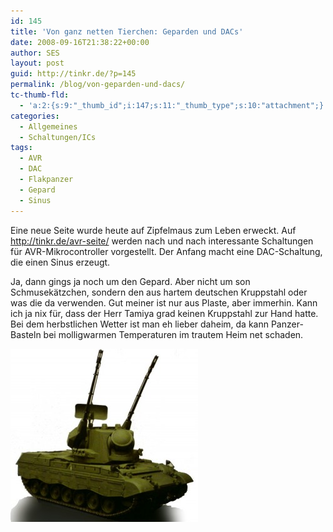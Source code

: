 ```yaml
---
id: 145
title: 'Von ganz netten Tierchen: Geparden und DACs'
date: 2008-09-16T21:38:22+00:00
author: SES
layout: post
guid: http://tinkr.de/?p=145
permalink: /blog/von-geparden-und-dacs/
tc-thumb-fld:
  - 'a:2:{s:9:"_thumb_id";i:147;s:11:"_thumb_type";s:10:"attachment";}'
categories:
  - Allgemeines
  - Schaltungen/ICs
tags:
  - AVR
  - DAC
  - Flakpanzer
  - Gepard
  - Sinus
---
```

Eine neue Seite wurde heute auf Zipfelmaus zum Leben erweckt. Auf <http://tinkr.de/avr-seite/> werden nach und nach interessante Schaltungen für AVR-Mikrocontroller vorgestellt. Der Anfang macht eine DAC-Schaltung, die einen Sinus erzeugt.

Ja, dann gings ja noch um den Gepard. Aber nicht um son Schmusekätzchen, sondern den aus hartem deutschen Kruppstahl oder was die da verwenden. Gut meiner ist nur aus Plaste, aber immerhin. Kann ich ja nix für, dass der Herr Tamiya grad keinen Kruppstahl zur Hand hatte. Bei dem herbstlichen Wetter ist man eh lieber daheim, da kann Panzer-Basteln bei molligwarmen Temperaturen im trautem Heim net schaden.

[<img loading="lazy" src="/assets/2008/09/gepard-300x277.jpg" alt="" title="Gepard Flakpanzer"    />](/assets/2008/09/gepard.jpg)
